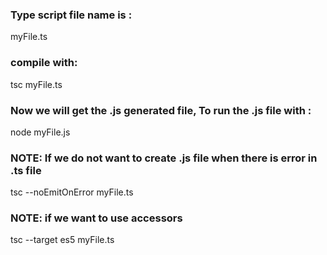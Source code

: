 ### Type script file name is :

myFile.ts

### compile with: 

tsc myFile.ts

### Now we will get the .js generated file,  To  run the .js file with :

node myFile.js

### NOTE: If we do not want to create .js file when there is error in .ts file

tsc --noEmitOnError myFile.ts

### NOTE: if we want to use accessors

tsc --target es5 myFile.ts 
